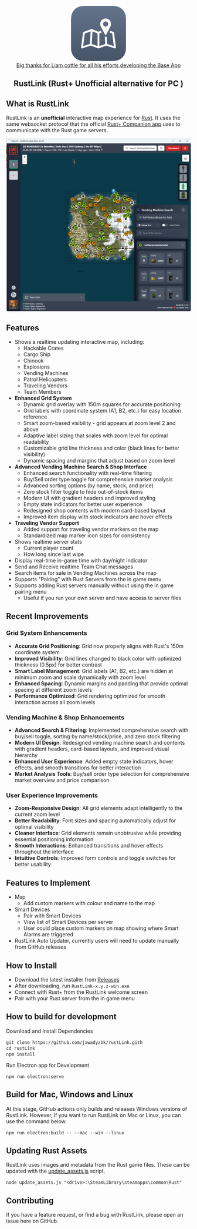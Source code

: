 <p align="center">
<a href="https://github.com/jawadyzbk/rustLink"><img src="./public/icon_rounded.png" width="150"></a>
    <br>
<a href="https://github.com/liamcottle/rustLink">Big thanks for Liam cottle for all his efforts developing the Base App</a>
    
</p>

<h2 align="center">RustLink (Rust+ Unofficial alternative for PC )</h2>

## What is RustLink

RustLink is an **unofficial** interactive map experience for [Rust](https://rust.facepunch.com/). It uses the same websocket protocol that the official [Rust+ Companion app](https://rust.facepunch.com/companion) uses to communicate with the Rust game servers.

<img src="./docs/map.png">

## Features

- Shows a realtime updating interactive map, including:
    - Hackable Crates
    - Cargo Ship
    - Chinook
    - Explosions
    - Vending Machines
    - Patrol Helicopters
    - Traveling Vendors
    - Team Members
- **Enhanced Grid System**
    - Dynamic grid overlay with 150m squares for accurate positioning
    - Grid labels with coordinate system (A1, B2, etc.) for easy location reference
    - Smart zoom-based visibility - grid appears at zoom level 2 and above
    - Adaptive label sizing that scales with zoom level for optimal readability
    - Customizable grid line thickness and color (black lines for better visibility)
    - Dynamic spacing and margins that adjust based on zoom level
- **Advanced Vending Machine Search & Shop Interface**
    - Enhanced search functionality with real-time filtering
    - Buy/Sell order type toggle for comprehensive market analysis
    - Advanced sorting options (by name, stock, and price)
    - Zero stock filter toggle to hide out-of-stock items
    - Modern UI with gradient headers and improved styling
    - Empty state indicators for better user experience
    - Redesigned shop contents with modern card-based layout
    - Improved item display with stock indicators and hover effects
- **Traveling Vendor Support**
    - Added support for traveling vendor markers on the map
    - Standardized map marker icon sizes for consistency
- Shows realtime server stats
    - Current player count
    - How long since last wipe
- Display real-time in-game time with day/night indicator
- Send and Receive realtime Team Chat messages
- Search items for sale in Vending Machines across the map
- Supports "Pairing" with Rust Servers from the in game menu
- Supports adding Rust servers manually without using the in game pairing menu
    - Useful if you run your own server and have access to server files

## Recent Improvements

### Grid System Enhancements
- **Accurate Grid Positioning**: Grid now properly aligns with Rust's 150m coordinate system
- **Improved Visibility**: Grid lines changed to black color with optimized thickness (0.5px) for better contrast
- **Smart Label Management**: Grid labels (A1, B2, etc.) are hidden at minimum zoom and scale dynamically with zoom level
- **Enhanced Spacing**: Dynamic margins and padding that provide optimal spacing at different zoom levels
- **Performance Optimized**: Grid rendering optimized for smooth interaction across all zoom levels

### Vending Machine & Shop Enhancements
- **Advanced Search & Filtering**: Implemented comprehensive search with buy/sell toggle, sorting by name/stock/price, and zero stock filtering
- **Modern UI Design**: Redesigned vending machine search and contents with gradient headers, card-based layouts, and improved visual hierarchy
- **Enhanced User Experience**: Added empty state indicators, hover effects, and smooth transitions for better interaction
- **Market Analysis Tools**: Buy/sell order type selection for comprehensive market overview and price comparison

### User Experience Improvements
- **Zoom-Responsive Design**: All grid elements adapt intelligently to the current zoom level
- **Better Readability**: Font sizes and spacing automatically adjust for optimal visibility
- **Cleaner Interface**: Grid elements remain unobtrusive while providing essential positioning information
- **Smooth Interactions**: Enhanced transitions and hover effects throughout the interface
- **Intuitive Controls**: Improved form controls and toggle switches for better usability

## Features to Implement

- Map
    - Add custom markers with colour and name to the map
- Smart Devices
    - Pair with Smart Devices
    - View list of Smart Devices per server
    - User could place custom markers on map showing where Smart Alarms are triggered
- RustLink Auto Updater, currently users will need to update manually from GitHub releases

## How to Install

- Download the latest installer from [Releases](https://github.com/jawadyzbk/rustLink/releases)
- After downloading, run `RustLink-x.y.z-win.exe`
- Connect with Rust+ from the RustLink welcome screen
- Pair with your Rust server from the in game menu

## How to build for development

Download and Install Dependencies

```
git clone https://github.com/jawadyzbk/rustLink.gith
cd rustLink
npm install
```

Run Electron app for Development

```
npm run electron:serve
```

## Build for Mac, Windows and Linux

At this stage, GitHub actions only builds and releases Windows versions of RustLink. However, if you want to run RustLink on Mac or Linux, you can use the command below.

```
npm run electron:build -- --mac --win --linux
```

## Updating Rust Assets

RustLink uses images and metadata from the Rust game files. These can be updated with the [update_assets.js](./update_assets.js) script.

```shell
node update_assets.js "<drive>:\SteamLibrary\steamapps\common\Rust"
```

## Contributing

If you have a feature request, or find a bug with RustLink, please open an issue here on GitHub.

